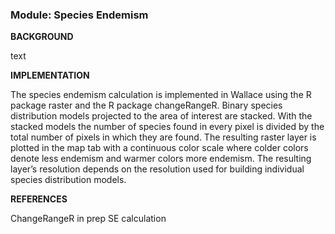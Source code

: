 ### **Module: Species Endemism**

**BACKGROUND**

text

**IMPLEMENTATION**

The species endemism calculation is implemented in Wallace using the R package raster and the R package changeRangeR. Binary species distribution models projected to the area of interest are stacked. With the stacked models the number of species found in every pixel is divided by the total number of pixels in which they are found. The resulting raster layer is plotted in the map tab with a continuous color scale where colder colors denote less endemism and warmer colors more endemism. The resulting layer’s resolution depends on the resolution used for building individual species distribution models. 

**REFERENCES**

ChangeRangeR  in prep
SE calculation

